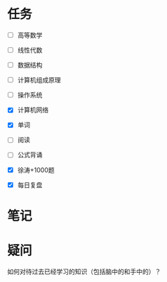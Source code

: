 ```toc
```
# 任务
- [ ]   高等数学
		
- [ ]   线性代数
    
- [ ]   数据结构

- [ ]   计算机组成原理

- [ ]   操作系统

- [x] 计算机网络

- [x]   单词
    
- [ ]   阅读

- [ ]   公式背诵

- [x]   徐涛+1000题

- [x]   每日复盘

# 笔记


# 疑问

如何对待过去已经学习的知识（包括脑中的和手中的）？
